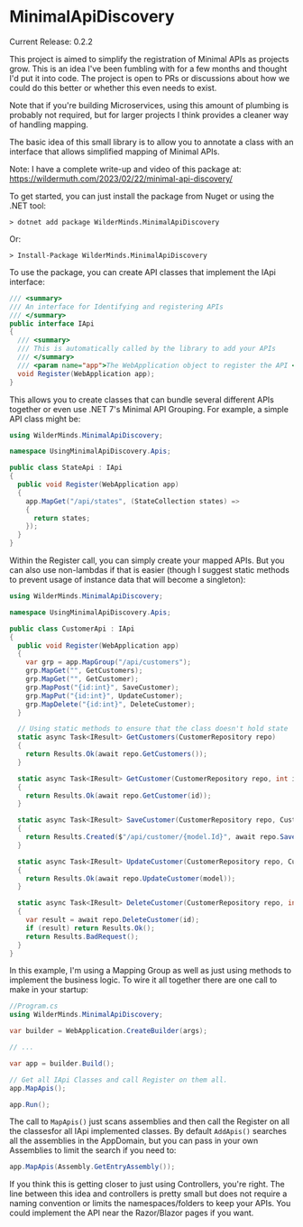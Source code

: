 # MinimalApiDiscovery

Current Release: 0.2.2

This project is aimed to simplify the registration of Minimal APIs 
as projects grow. This is an idea I've been fumbling with for a few 
months and thought I'd put it into code. The project is open to PRs 
or discussions about how we could do this better or whether this 
even needs to exist. 

Note that if you're building Microservices, using this amount of 
plumbing is probably not required, but for larger projects I think 
provides a cleaner way of handling mapping.

The basic idea of this small library is to allow you to annotate 
a class with an interface that allows simplified mapping of Minimal APIs.

Note: I have a complete write-up and video of this package at: https://wildermuth.com/2023/02/22/minimal-api-discovery/

To get started, you can just install the package from Nuget or using the .NET tool:

```
> dotnet add package WilderMinds.MinimalApiDiscovery
```

Or:

```
> Install-Package WilderMinds.MinimalApiDiscovery
```

To use the package, you can create API classes that implement the IApi interface:

```csharp
/// <summary>
/// An interface for Identifying and registering APIs
/// </summary>
public interface IApi
{
  /// <summary>
  /// This is automatically called by the library to add your APIs
  /// </summary>
  /// <param name="app">The WebApplication object to register the API </param>
  void Register(WebApplication app);
}
```

This allows you to create classes that can bundle several different APIs together or even use .NET 7's Minimal API Grouping. For example, a simple API class might be:

```csharp
using WilderMinds.MinimalApiDiscovery;

namespace UsingMinimalApiDiscovery.Apis;

public class StateApi : IApi
{
  public void Register(WebApplication app)
  {
    app.MapGet("/api/states", (StateCollection states) =>
    {
      return states;
    });
  }
}
```

Within the Register call, you can simply create your mapped APIs. But 
you can also use non-lambdas if that is easier (though I suggest static methods
to prevent usage of instance data that will become a singleton):

```csharp
using WilderMinds.MinimalApiDiscovery;

namespace UsingMinimalApiDiscovery.Apis;

public class CustomerApi : IApi
{
  public void Register(WebApplication app)
  {
    var grp = app.MapGroup("/api/customers");
    grp.MapGet("", GetCustomers);
    grp.MapGet("", GetCustomer);
    grp.MapPost("{id:int}", SaveCustomer);
    grp.MapPut("{id:int}", UpdateCustomer);
    grp.MapDelete("{id:int}", DeleteCustomer);
  }

  // Using static methods to ensure that the class doesn't hold state
  static async Task<IResult> GetCustomers(CustomerRepository repo)
  {
    return Results.Ok(await repo.GetCustomers());
  }

  static async Task<IResult> GetCustomer(CustomerRepository repo, int id)
  {
    return Results.Ok(await repo.GetCustomer(id));
  }

  static async Task<IResult> SaveCustomer(CustomerRepository repo, Customer model)
  {
    return Results.Created($"/api/customer/{model.Id}", await repo.SaveCustomer(model));
  }

  static async Task<IResult> UpdateCustomer(CustomerRepository repo, Customer model)
  {
    return Results.Ok(await repo.UpdateCustomer(model));
  }

  static async Task<IResult> DeleteCustomer(CustomerRepository repo, int id)
  {
    var result = await repo.DeleteCustomer(id);
    if (result) return Results.Ok();
    return Results.BadRequest();
  }
}
```

In this example, I'm using a Mapping Group as well as just using methods to implement the business logic. To wire it all together there are one call to make in your startup:

```csharp
//Program.cs
using WilderMinds.MinimalApiDiscovery;

var builder = WebApplication.CreateBuilder(args);

// ...

var app = builder.Build();

// Get all IApi Classes and call Register on them all.
app.MapApis();

app.Run();
```

The call to `MapApis()` just scans assemblies and then call the Register on all the classesfor all IApi implemented classes. By default `AddApis()` searches all the assemblies in the AppDomain, but you can pass in your own Assemblies to limit the search if you need to:

```csharp
app.MapApis(Assembly.GetEntryAssembly());
```

If you think this is getting closer to just using Controllers, you're right. The line between this idea and controllers is pretty small but does not require a naming convention or limits the namespaces/folders to keep your APIs. You could implement the API near the Razor/Blazor pages if you want. 

